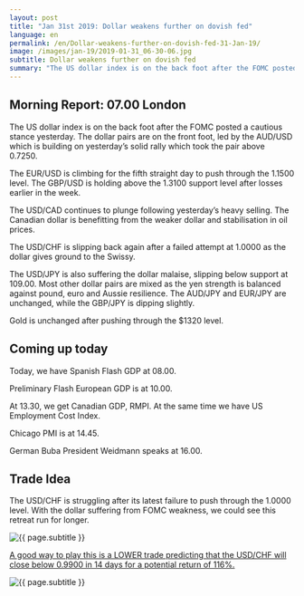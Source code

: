 ```yaml
---
layout: post
title: "Jan 31st 2019: Dollar weakens further on dovish fed"
language: en
permalink: /en/Dollar-weakens-further-on-dovish-fed-31-Jan-19/
image: /images/jan-19/2019-01-31_06-30-06.jpg
subtitle: Dollar weakens further on dovish fed
summary: "The US dollar index is on the back foot after the FOMC posted a cautious stance yesterday. The dollar pairs are on the front foot, led by the AUD/USD which is building on yesterday’s solid rally which took the pair above 0.7250"
---
```

## Morning Report: 07.00 London

The US dollar index is on the back foot after the FOMC posted a cautious stance yesterday. The dollar pairs are on the front foot, led by the AUD/USD which is building on yesterday’s solid rally which took the pair above 0.7250. 

The EUR/USD is climbing for the fifth straight day to push through the 1.1500 level. The GBP/USD is holding above the 1.3100 support level after losses earlier in the week. 

The USD/CAD continues to plunge following yesterday’s heavy selling. The Canadian dollar is benefitting from the weaker dollar and stabilisation in oil prices. 

The USD/CHF is slipping back again after a failed attempt at 1.0000 as the dollar gives ground to the Swissy. 

The USD/JPY is also suffering the dollar malaise, slipping below support at 109.00. Most other dollar pairs are mixed as the yen strength is balanced against pound, euro and Aussie resilience. The AUD/JPY and EUR/JPY are unchanged, while the GBP/JPY is dipping slightly. 

Gold is unchanged after pushing through the $1320 level. 

## Coming up today

Today, we have Spanish Flash GDP at 08.00. 

Preliminary Flash European GDP is at 10.00. 

At 13.30, we get Canadian GDP, RMPI. At the same time we have US Employment Cost Index. 

Chicago PMI is at 14.45. 

German Buba President Weidmann speaks at 16.00. 

## Trade Idea

The USD/CHF is struggling after its latest failure to push through the 1.0000 level. With the dollar suffering from FOMC weakness, we could see this retreat run for longer.

<img class="post-image" src="{{ site.url }}/images/jan-19/2019-01-31_06-30-06.jpg" alt="{{ page.subtitle }}" title="{{ page.subtitle }}">

<a href="%LINK%%?currency=GBP&market=forex&underlying=frxUSDCHF&formname=higherlower&duration_amount=14&duration_units=d&amount=10&amount_type=stake&expiry_type=duration&barrier=0.9900" target="_blank" rel="noopener noreferrer nofollow">A good way to play this is a LOWER trade predicting that the USD/CHF will close below 0.9900 in 14 days for a potential return of 116%.</a>

<img class="post-image" src="{{ site.url }}/images/jan-19/2019-01-31_06-33-06.jpg" alt="{{ page.subtitle }}" title="{{ page.subtitle }}">